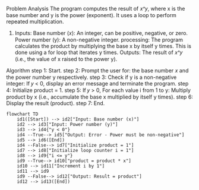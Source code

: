 Problem Analysis
The program computes the result of 𝑥^𝑦, where x is the base number and y is the power (exponent). It uses a loop to perform repeated multiplication.
1. Inputs:
Base number (𝑥): An integer, can be positive, negative, or zero.
Power number (y): A non-negative integer.
processing:
The program calculates the product by multiplying the base x by itself y times. This is done using a for loop that iterates y times.
Outputs:
The result of 𝑥^𝑦 (i.e., the value of x raised to the power y).


Algorithm
step 1: Start.
step 2: Prompt the user for: the base number 𝑥 and the power number y respectively.
step 3: Check if y is a non-negative integer: If 𝑦 < 0, display an error message and terminate the program.
step 4: Initialize product = 1.
step 5: If 𝑦 > 0, For each value i from 1 to y: Multiply product by x (i.e., accumulate the base x multiplied by itself y times).
step 6: Display the result (product).
step 7: End.

```mermaid
flowchart TD
    id1([Start]) --> id2["Input: Base number (x)"]
    id2 --> id3["Input: Power number (y)"]
    id3 --> id4{"y < 0"}
    id4 --True--> id5["Output: Error - Power must be non-negative"]
    id5 --> id6([End])
    id4 --False--> id7["Initialize product = 1"]
    id7 --> id8["Initialize loop counter i = 1"]
    id8 --> id9{"i <= y"}
    id9 --True--> id10["product = product * x"]
    id10 --> id11["Increment i by 1"]
    id11 --> id9
    id9 --False--> id12["Output: Result = product"]
    id12 --> id13([End])

```
